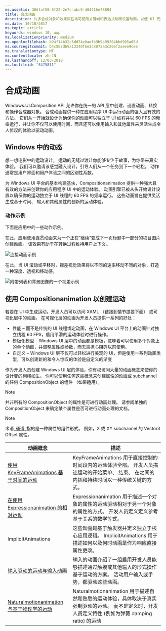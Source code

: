 ```yaml
---
ms.assetid: 386faf59-8f22-2e7c-abc9-d04216e78894
title: 合成动画
description: 许多合成对象和效果属性均可使用关键帧和表达式动画设置动画，以便 UI 元素的属性可以随时间变化或基于计算发生变化。
ms.date: 10/10/2017
ms.topic: article
keywords: windows 10, uwp
ms.localizationpriority: medium
ms.openlocfilehash: b94f14b32c5dd74e0aefb9b9a99f64bbd905a05d
ms.sourcegitcommit: b4c502d69a13340f6e3c887aa3c26ef2aeee9cee
ms.translationtype: MT
ms.contentlocale: zh-CN
ms.lasthandoff: 12/03/2018
ms.locfileid: "8475811"
---
```

# <a name="composition-animations"></a>合成动画

Windows.UI.Composition API 允许你在统一的 API 层中创建、设置动画、转换和操作合成器对象。 合成动画提供一种在应用程序 UI 中运行动画的强大且有效的方法。 它们从一开始就设计为确保你的动画可以独立于 UI 线程并以 60 FPS 的频率运行，并让你不仅可以使用时间，而且还可以使用输入和其他属性来灵活生成令人惊叹的体验以驱动动画。

## <a name="motion-in-windows"></a>Windows 中的动态

想一想电影中的运动设计。 运动的无缝过渡让你能够专注于故事，为你带来真实体验。 我们可以邀请该感觉融入设计，引导人们从一个任务到下一个轻松。 动作通常是用户界面和用户体验之间的区别性系数。

为 Windows UI 平台的基本构建基块，Compositionanimation 提供一种强大且有效的方法来创建你的应用程序 UI 中的运动体验。 动画引擎已被从头开始设计设置以确保你的运动独立于 UI 线程的 60 FPS 的频率运行。 这些动画旨在提供灵活生成基于时间、 输入和其他属性的创新的运动体验。

### <a name="examples-of-motion"></a>动作示例

下面是应用中的一些动作示例。

在此，应用使用连贯动画来为一个正在“继续”变成下一页标题中一部分的项目图片创建动画。 该效果有助于在转换过程维持用户上下文。

![连接动画示例](images/animation/connected-animation-example.gif)

在此，当 UI 滚动或平移时，视差视觉效果将以不同的速率移动不同的对象，打造一种深度、透视和移动感。

![附带列表和背景图像的一个视差示例](images/animation/parallax-example.gif)

## <a name="using-compositionanimations-to-create-motion"></a>使用 Compositionanimation 以创建运动

若要在 UI 中生成运动，开发人员可以访问 XAML （链接到情节提要下面） 或可视化层中的动画。 在可视化层的动画为开发人员提供一系列的好处：

- 性能 – 而不是传统的 UI 线程绑定动画，在 Windows UI 平台上的动画针对独立线程 60 FPS，启用平滑的运动体验时进行操作。
- 模板化模型 – Windows UI 层中的动画都是模板，意味着可以使用多个对象上的单个动画，并调整属性或参数，而无需担心阻碍以前使用。
- 自定义 – Windows UI 层不仅可以轻松进行美观的 UI，但是使用一系列动画类型，可以创建新的和令人惊叹的体验是自定义的渐变

作为开发人员创建 Windows UI 层的体验，你有权访问大量的动画概念来使你的设计变的栩栩如生。 你可以使用任何这些概念来创建属性的动画或 subchannel 的任何 CompositionObject 的组件 （如果适用）。

> [!NOTE]
> 并非所有的 CompositionObject 的属性是可进行动画处理。 请参阅单独的 CompositionObject 来确定某个属性是否可进行动画处理的文档。

> [!NOTE]
> 术语_通道_指的是一种属性的组件形式。 例如，X 或 XY subchannel 的 Vector3 Offset 属性。

| 动画概念 | 描述 |
| ----------------- | ----------- |
| [使用 KeyFrameAnimations 基于时间的运动](time-animations.md)  | KeyFrameAnimations 用于直接控制的时间段内的运动体验全部。 开发人员描述运动的开始菜单、 结束、 在之间的内插和持续时间以一种传统关键的方式。 |
| [在使用 Expressionanimation 的相对运动](relation-animations.md)  | Expressionanimation 用于描述一个对象的属性的运动驱动相对于另一个对象的属性的方式。 开发人员定义定义参考基于关系的数学等式。 |
| ImplicitAnimations | 这些动画是基于触发器并定义独立于核心应用逻辑。 ImplicitAnimations 用于描述如何以及何时动画是作为响应直接属性更改。 |
| [输入驱动的运动与输入动画](input-driven-animations.md)  | 输入的动画介绍了一组启用开发人员能够描述通过触摸或其他输入的形式操作基于运动的方案。 活动用户输入或手势，都驱动这些动画。 |
| [Naturalmotionanimation 与基于物理学的运动](natural-animations.md)  | Naturalmotionanimation 用于描述自然和熟悉的运动体验，具体取决于真实强制驱动的运动。 而不是定义时，开发人员定义特性 (例如为弹簧 damping ratio) 的运动 |